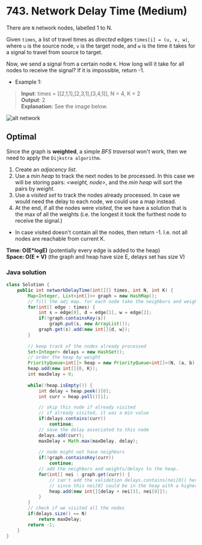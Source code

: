 # 743. Network Delay Time (Medium)

There are `N` network nodes, labelled 1 to N.

Given `times`, a list of travel times as *directed* edges `times[i] = (u, v, w)`, where `u` is the
source node, `v` is the target node, and `w` is the time it takes for a signal to travel from 
source to target.

Now, we send a signal from a certain node `K`. How long will it take for all nodes to receive the
signal? If it is impossible, return -1.

- Example 1:
> **Input**: times = [[2,1,1],[2,3,1],[3,4,1]], N = 4, K = 2 <br>
> **Output**: 2 <br>
> **Explanation**: See the image below.

![alt network](https://assets.leetcode.com/uploads/2019/05/23/931_example_1.png)

## Optimal
Since the graph is **weighted**, a simple *BFS traversal* won't work, then we need to apply the 
`Dijkstra algorithm`.
1. Create an *adjacency list*.
2. Use a *min heap* to track the next nodes to be processed. In this case we will be storing pairs:
  *<weight, node>*, and the *min heap* will sort the pairs by *weight*.
3. Use a *visited set* to track the nodes already processed. In case we would need the delay to each
  node, we could use a map instead.
4. At the end, if all the nodes were *visited*, the we have a solution that is the max of all the 
  weights (i.e. the longest it took the furthest node to receive the signal.)
  - In case visited doesn't contain all the nodes, then return -1. I.e. not all nodes are reachable
  from current K.

**Time: O(E\*logE)** (potentially every edge is added to the heap) <br> 
**Space: O(E + V)** (the graph and heap have size E, delays set has size V)

### Java solution
```java
class Solution {
    public int networkDelayTime(int[][] times, int N, int K) {
        Map<Integer, List<int[]>> graph = new HashMap();
        // fill the adj map. for each node take the neighbors and weights/delays
        for(int[] edge : times) {
            int s = edge[0], d = edge[1], w = edge[2];
            if(!graph.containsKey(s))
                graph.put(s, new ArrayList());
            graph.get(s).add(new int[]{d, w});
        }
        
        // keep track of the nodes already processed
        Set<Integer> delays = new HashSet();
        // order the heap by weight
        PriorityQueue<int[]> heap = new PriorityQueue<int[]>(N, (a, b) -> a[0] - b[0]);
        heap.add(new int[]{0, K});
        int maxDelay = 0;
        
        while(!heap.isEmpty()) {
            int delay = heap.peek()[0];
            int curr = heap.poll()[1];

            // skip this node if already visited
            // if already visited, it was a min value
            if(delays.contains(curr))
                continue;
            // save the delay associated to this node
            delays.add(curr);
            maxDelay = Math.max(maxDelay, delay);
            
            // node might not have neighbors
            if(!graph.containsKey(curr))
                continue;
            // add the neighbors and weights/delays to the heap.
            for(int[] nei : graph.get(curr)) {
                // can't add the validation delays.contains(nei[0]) here
                // since this nei[0] could be in the heap with a higher weight
                heap.add(new int[]{delay + nei[1], nei[0]});
            }
        }
        // check if we visited all the nodes
        if(delays.size() == N)
            return maxDelay;
        return -1;
    }
}
```